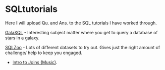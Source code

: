 # SQLtutorials

Here I will upload Qu. and Ans. to the SQL tutorials I have worked through.

[GalaXQL](http://sol.gfxile.net/g3/) - Interesting subject matter where you get to query a database of stars in a galaxy. 

[SQLZoo](http://sqlzoo.net) - Lots of different datasets to try out. Gives just the right amount of challenge/ help to keep you engaged. 
  - [Intro to Joins (Music)](SQLZoo/Music.txt).
